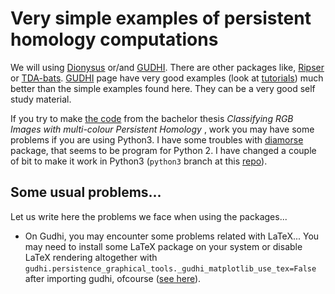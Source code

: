 # Very simple examples of persistent homology computations

We will using [Dionysus](https://mrzv.org/software/dionysus2/) or/and [GUDHI](https://gudhi.inria.fr/). 
There are other packages like, [Ripser](https://github.com/Ripser/ripser) or [TDA-bats](https://bats-tda.readthedocs.io/en/latest/index.html).
[GUDHI](https://gudhi.inria.fr/) page have very good examples (look at [tutorials](https://gudhi.inria.fr/tutorials/)) 
much better than the simple examples found here. They can be a very good self study material.

If you  try to make 
[the code](https://github.com/WolfByttner/thesis_code/tree/master) from
the bachelor thesis *Classifying RGB Images with multi-colour Persistent 
Homology* , work you may have some problems if you are using Python3. 
I have some troubles with [diamorse](https://github.com/AppliedMathematicsANU/diamorse) package, 
that seems to be program for Python 2. I have changed a couple of bit to make it work in Python3 
(`python3` branch at this [repo](https://github.com/rojizo/diamorse)).


## Some usual problems...

Let us write here the problems we face when using the packages... 

* On Gudhi, you may encounter some problems related with LaTeX... You may need to install some LaTeX package on your system or
  disable LaTeX rendering altogether with `gudhi.persistence_graphical_tools._gudhi_matplotlib_use_tex=False` after importing gudhi,
  ofcourse ([see here](https://gudhi.inria.fr/python/latest/installation.html)).
